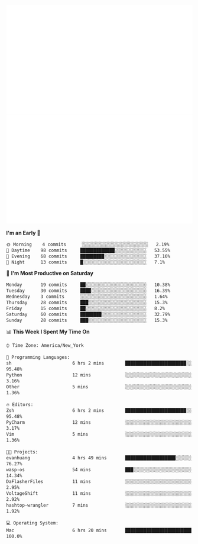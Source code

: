 <a href="https://github.com/jstrieb/github-stats">
 
![](https://github.com/evanhuang117/github-stats/blob/master/generated/overview.svg)
![](https://github.com/evanhuang117/github-stats/blob/master/generated/languages.svg)

</a>

<!--START_SECTION:waka-->
**I'm an Early 🐤** 

```text
🌞 Morning    4 commits      ░░░░░░░░░░░░░░░░░░░░░░░░░   2.19% 
🌆 Daytime    98 commits     █████████████░░░░░░░░░░░░   53.55% 
🌃 Evening    68 commits     █████████░░░░░░░░░░░░░░░░   37.16% 
🌙 Night      13 commits     █░░░░░░░░░░░░░░░░░░░░░░░░   7.1%

```
📅 **I'm Most Productive on Saturday** 

```text
Monday       19 commits     ██░░░░░░░░░░░░░░░░░░░░░░░   10.38% 
Tuesday      30 commits     ████░░░░░░░░░░░░░░░░░░░░░   16.39% 
Wednesday    3 commits      ░░░░░░░░░░░░░░░░░░░░░░░░░   1.64% 
Thursday     28 commits     ███░░░░░░░░░░░░░░░░░░░░░░   15.3% 
Friday       15 commits     ██░░░░░░░░░░░░░░░░░░░░░░░   8.2% 
Saturday     60 commits     ████████░░░░░░░░░░░░░░░░░   32.79% 
Sunday       28 commits     ███░░░░░░░░░░░░░░░░░░░░░░   15.3%

```


📊 **This Week I Spent My Time On** 

```text
⌚︎ Time Zone: America/New_York

💬 Programming Languages: 
sh                       6 hrs 2 mins        ███████████████████████░░   95.48% 
Python                   12 mins             ░░░░░░░░░░░░░░░░░░░░░░░░░   3.16% 
Other                    5 mins              ░░░░░░░░░░░░░░░░░░░░░░░░░   1.36%

🔥 Editors: 
Zsh                      6 hrs 2 mins        ███████████████████████░░   95.48% 
PyCharm                  12 mins             ░░░░░░░░░░░░░░░░░░░░░░░░░   3.17% 
Vim                      5 mins              ░░░░░░░░░░░░░░░░░░░░░░░░░   1.36%

🐱‍💻 Projects: 
evanhuang                4 hrs 49 mins       ███████████████████░░░░░░   76.27% 
wasp-os                  54 mins             ███░░░░░░░░░░░░░░░░░░░░░░   14.34% 
DaFlasherFiles           11 mins             ░░░░░░░░░░░░░░░░░░░░░░░░░   2.95% 
VoltageShift             11 mins             ░░░░░░░░░░░░░░░░░░░░░░░░░   2.92% 
hashtop-wrangler         7 mins              ░░░░░░░░░░░░░░░░░░░░░░░░░   1.92%

💻 Operating System: 
Mac                      6 hrs 20 mins       █████████████████████████   100.0%

```


<!--END_SECTION:waka-->
